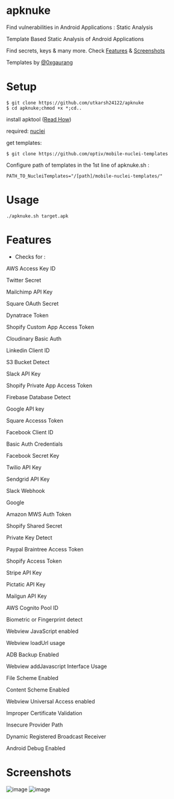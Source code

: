 # apknuke
Find vulnerabilities in Android Applications : Static Analysis

Template Based Static Analysis of Android Applications 

Find secrets, keys & many more. Check [Features](https://github.com/utkarsh24122/apknuke#features) & [Screenshots](https://github.com/utkarsh24122/apknuke#Screenshots)

Templates by [@0xgaurang](https://twitter.com/0xgaurang)

# Setup
```
$ git clone https://github.com/utkarsh24122/apknuke
$ cd apknuke;chmod +x *;cd..
```
install apktool ([Read How](https://ibotpeaches.github.io/Apktool/install/))

required: [nuclei](https://github.com/projectdiscovery/nuclei)

get templates:
```
$ git clone https://github.com/optiv/mobile-nuclei-templates
```
Configure path of templates in the 1st line of apknuke.sh : 
```
PATH_TO_NucleiTemplates="/[path]/mobile-nuclei-templates/"
```

# Usage 
```
./apknuke.sh target.apk
```
# Features

- Checks for :

 AWS Access Key ID 
 
 Twitter Secret 
 
 Mailchimp API Key 
 
 Square OAuth Secret 
 
 Dynatrace Token 
 
 Shopify Custom App Access Token 
 
 Cloudinary Basic Auth 
 
 Linkedin Client ID 
 
 S3 Bucket Detect 
 
 Slack API Key 
 
 Shopify Private App Access Token 
 
 Firebase Database Detect 
 
 Google API key 
 
 Square Accesss Token 
 
 Facebook Client ID 
 
 Basic Auth Credentials 
 
 Facebook Secret Key 
 
 Twilio API Key 
 
 Sendgrid API Key 
 
 Slack Webhook 
 
 Google 
 
 Amazon MWS Auth Token 
 
 Shopify Shared Secret 
 
 Private Key Detect 
 
 Paypal Braintree Access Token 
 
 Shopify Access Token 
 
 Stripe API Key 
 
 Pictatic API Key 
 
 Mailgun API Key 
 
 AWS Cognito Pool ID 
 
 Biometric or Fingerprint detect 
 
 Webview JavaScript enabled 
 
 Webview loadUrl usage 
 
 ADB Backup Enabled 
 
 Webview addJavascript Interface Usage 
 
 File Scheme Enabled 
 
 Content Scheme Enabled 
 
 Webview Universal Access enabled 
 
 Improper Certificate Validation 
 
 Insecure Provider Path 
 
 Dynamic Registered Broadcast Receiver 
 
 Android Debug Enabled 
 

# Screenshots
![image](https://user-images.githubusercontent.com/54320208/122881762-21599080-d359-11eb-94f9-bd1e4ec57669.png)
![image](https://user-images.githubusercontent.com/54320208/122882004-5fef4b00-d359-11eb-9e79-f57f10d5239c.png)
